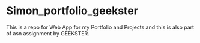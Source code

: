 # Simon_portfolio_geekster
This is a repo for Web App for my Portfolio and Projects and this is also part of asn assignment by GEEKSTER.
